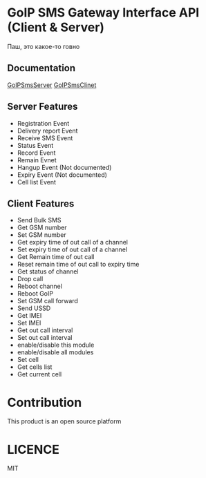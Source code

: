 # GoIP SMS Gateway Interface API (Client & Server)

Паш, это какое-то говно

## Documentation

  [GoIPSmsServer](/docs/en/GoIPSmsServer.md)
  [GoIPSmsClinet](/docs/en/GoIPSmsClient.md)

## Server Features

- Registration Event
- Delivery report Event
- Receive SMS Event
- Status Event
- Record Event
- Remain Evnet
- Hangup Event (Not documented)
- Expiry Event (Not documented)
- Cell list Event

## Client Features

- Send Bulk SMS
- Get GSM number
- Set GSM number
- Get expiry time of out call of a channel 
- Set expiry time of out call of a channel
- Get Remain time of out call 
- Reset remain time of out call to expiry time
- Get status of channel
- Drop call
- Reboot channel
- Reboot GoIP
- Set GSM call forward
- Send USSD
- Get IMEI
- Set IMEI
- Get out call interval
- Set out call interval
- enable/disable this module
- enable/disable all modules
- Set cell
- Get cells list
- Get current cell

# Contribution

This product is an open source platform

# LICENCE

MIT 

